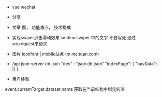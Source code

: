 - vue wechat
- 分享
- 文章
    图，
    功能难点，
    技术构成

- 实现swiper点击滑动效果
    section
    swiper 中的文字 不要写死
    通过wx.request来请求

- 图片
    iconfont | mobile站点 (m.meituan.com)

- /api
    json-server db.json
    "dev" : "json db.json"
    "indexPage": {
        "navData": []
    }

- 用户体验



event.currentTarget.dataset.name 获取在当前结构中绑定的值